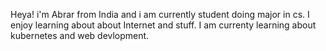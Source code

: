Heya! i'm Abrar from India and i am currently student doing major in cs. I enjoy learning about about Internet and stuff.
I am currenty learning about kubernetes and web devlopment.
